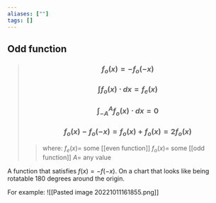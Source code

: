 ```yaml
---
aliases: [""]
tags: []
---
```


## Odd function

> ### $$ f_{o}(x) = -f_{o}(-x) $$ 
> ### $$ \int f_{o}(x) \cdot dx = f_{e}(x) $$ 
> ### $$ \int^{A}_{-A} f_{o}(x) \cdot dx = 0 $$
> ### $$ f_{o}(x) - f_{o}(-x) = f_{o}(x) + f_{o}(x) = 2 f_{o}(x) $$
>> where:
>> $f_{e}(x)=$ some [[even function]]
>> $f_{o}(x)=$ some [[odd function]]
>> $A=$ any value

A function that satisfies $f(x)=-f(-x)$. On a chart that looks like being rotatable 180 degrees around the origin.

For example:
![[Pasted image 20221011161855.png]]